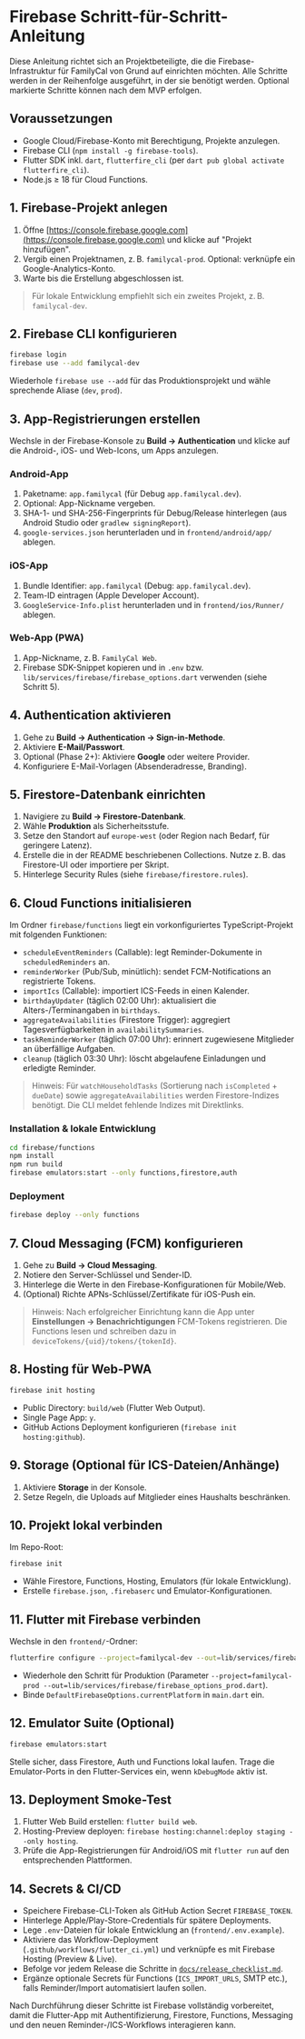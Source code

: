 # Firebase Schritt-für-Schritt-Anleitung

Diese Anleitung richtet sich an Projektbeteiligte, die die Firebase-Infrastruktur für FamilyCal von Grund auf einrichten möchten. Alle Schritte werden in der Reihenfolge ausgeführt, in der sie benötigt werden. Optional markierte Schritte können nach dem MVP erfolgen.

## Voraussetzungen
- Google Cloud/Firebase-Konto mit Berechtigung, Projekte anzulegen.
- Firebase CLI (`npm install -g firebase-tools`).
- Flutter SDK inkl. `dart`, `flutterfire_cli` (per `dart pub global activate flutterfire_cli`).
- Node.js ≥ 18 für Cloud Functions.

## 1. Firebase-Projekt anlegen
1. Öffne [https://console.firebase.google.com](https://console.firebase.google.com) und klicke auf "Projekt hinzufügen".
2. Vergib einen Projektnamen, z. B. `familycal-prod`. Optional: verknüpfe ein Google-Analytics-Konto.
3. Warte bis die Erstellung abgeschlossen ist.

> Für lokale Entwicklung empfiehlt sich ein zweites Projekt, z. B. `familycal-dev`.

## 2. Firebase CLI konfigurieren
```bash
firebase login
firebase use --add familycal-dev
```
Wiederhole `firebase use --add` für das Produktionsprojekt und wähle sprechende Aliase (`dev`, `prod`).

## 3. App-Registrierungen erstellen
Wechsle in der Firebase-Konsole zu **Build → Authentication** und klicke auf die Android-, iOS- und Web-Icons, um Apps anzulegen.

### Android-App
1. Paketname: `app.familycal` (für Debug `app.familycal.dev`).
2. Optional: App-Nickname vergeben.
3. SHA-1- und SHA-256-Fingerprints für Debug/Release hinterlegen (aus Android Studio oder `gradlew signingReport`).
4. `google-services.json` herunterladen und in `frontend/android/app/` ablegen.

### iOS-App
1. Bundle Identifier: `app.familycal` (Debug: `app.familycal.dev`).
2. Team-ID eintragen (Apple Developer Account).
3. `GoogleService-Info.plist` herunterladen und in `frontend/ios/Runner/` ablegen.

### Web-App (PWA)
1. App-Nickname, z. B. `FamilyCal Web`.
2. Firebase SDK-Snippet kopieren und in `.env` bzw. `lib/services/firebase/firebase_options.dart` verwenden (siehe Schritt 5).

## 4. Authentication aktivieren
1. Gehe zu **Build → Authentication → Sign-in-Methode**.
2. Aktiviere **E-Mail/Passwort**.
3. Optional (Phase 2+): Aktiviere **Google** oder weitere Provider.
4. Konfiguriere E-Mail-Vorlagen (Absenderadresse, Branding).

## 5. Firestore-Datenbank einrichten
1. Navigiere zu **Build → Firestore-Datenbank**.
2. Wähle **Produktion** als Sicherheitsstufe.
3. Setze den Standort auf `europe-west` (oder Region nach Bedarf, für geringere Latenz).
4. Erstelle die in der README beschriebenen Collections. Nutze z. B. das Firestore-UI oder importiere per Skript.
5. Hinterlege Security Rules (siehe `firebase/firestore.rules`).

## 6. Cloud Functions initialisieren
Im Ordner `firebase/functions` liegt ein vorkonfiguriertes TypeScript-Projekt mit folgenden Funktionen:

- `scheduleEventReminders` (Callable): legt Reminder-Dokumente in `scheduledReminders` an.
- `reminderWorker` (Pub/Sub, minütlich): sendet FCM-Notifications an registrierte Tokens.
- `importIcs` (Callable): importiert ICS-Feeds in einen Kalender.
- `birthdayUpdater` (täglich 02:00 Uhr): aktualisiert die Alters-/Terminangaben in `birthdays`.
- `aggregateAvailabilities` (Firestore Trigger): aggregiert Tagesverfügbarkeiten in `availabilitySummaries`.
- `taskReminderWorker` (täglich 07:00 Uhr): erinnert zugewiesene Mitglieder an überfällige Aufgaben.
- `cleanup` (täglich 03:30 Uhr): löscht abgelaufene Einladungen und erledigte Reminder.

> Hinweis: Für `watchHouseholdTasks` (Sortierung nach `isCompleted` + `dueDate`) sowie `aggregateAvailabilities` werden Firestore-Indizes benötigt. Die CLI meldet fehlende Indizes mit Direktlinks.

### Installation & lokale Entwicklung
```bash
cd firebase/functions
npm install
npm run build
firebase emulators:start --only functions,firestore,auth
```

### Deployment
```bash
firebase deploy --only functions
```

## 7. Cloud Messaging (FCM) konfigurieren
1. Gehe zu **Build → Cloud Messaging**.
2. Notiere den Server-Schlüssel und Sender-ID.
3. Hinterlege die Werte in den Firebase-Konfigurationen für Mobile/Web.
4. (Optional) Richte APNs-Schlüssel/Zertifikate für iOS-Push ein.

> Hinweis: Nach erfolgreicher Einrichtung kann die App unter **Einstellungen → Benachrichtigungen** FCM-Tokens registrieren. Die Functions lesen und schreiben dazu in `deviceTokens/{uid}/tokens/{tokenId}`.

## 8. Hosting für Web-PWA
```bash
firebase init hosting
```
- Public Directory: `build/web` (Flutter Web Output).
- Single Page App: `y`.
- GitHub Actions Deployment konfigurieren (`firebase init hosting:github`).

## 9. Storage (Optional für ICS-Dateien/Anhänge)
1. Aktiviere **Storage** in der Konsole.
2. Setze Regeln, die Uploads auf Mitglieder eines Haushalts beschränken.

## 10. Projekt lokal verbinden
Im Repo-Root:
```bash
firebase init
```
- Wähle Firestore, Functions, Hosting, Emulators (für lokale Entwicklung).
- Erstelle `firebase.json`, `.firebaserc` und Emulator-Konfigurationen.

## 11. Flutter mit Firebase verbinden
Wechsle in den `frontend/`-Ordner:
```bash
flutterfire configure --project=familycal-dev --out=lib/services/firebase/firebase_options.dart
```
- Wiederhole den Schritt für Produktion (Parameter `--project=familycal-prod --out=lib/services/firebase/firebase_options_prod.dart`).
- Binde `DefaultFirebaseOptions.currentPlatform` in `main.dart` ein.

## 12. Emulator Suite (Optional)
```bash
firebase emulators:start
```
Stelle sicher, dass Firestore, Auth und Functions lokal laufen. Trage die Emulator-Ports in den Flutter-Services ein, wenn `kDebugMode` aktiv ist.

## 13. Deployment Smoke-Test
1. Flutter Web Build erstellen: `flutter build web`.
2. Hosting-Preview deployen: `firebase hosting:channel:deploy staging --only hosting`.
3. Prüfe die App-Registrierungen für Android/iOS mit `flutter run` auf den entsprechenden Plattformen.

## 14. Secrets & CI/CD
- Speichere Firebase-CLI-Token als GitHub Action Secret `FIREBASE_TOKEN`.
- Hinterlege Apple/Play-Store-Credentials für spätere Deployments.
- Lege `.env`-Dateien für lokale Entwicklung an (`frontend/.env.example`).
- Aktiviere das Workflow-Deployment (`.github/workflows/flutter_ci.yml`) und verknüpfe es mit Firebase Hosting (Preview & Live).
- Befolge vor jedem Release die Schritte in [`docs/release_checklist.md`](../docs/release_checklist.md).
- Ergänze optionale Secrets für Functions (`ICS_IMPORT_URLS`, SMTP etc.), falls Reminder/Import automatisiert laufen sollen.

Nach Durchführung dieser Schritte ist Firebase vollständig vorbereitet, damit die Flutter-App mit Authentifizierung, Firestore, Functions, Messaging und den neuen Reminder-/ICS-Workflows interagieren kann.
